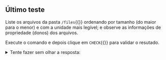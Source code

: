 ## Último teste

Liste os arquivos da pasta `/files`{{}} ordenando por tamanho (do maior para o menor) e com a unidade mais legível; e observe as informações de propriedade (donos) dos arquivos.

Execute o comando e depois clique em `CHECK`{{}} para validar o resutado.

<details>
<summary>Tente fazer sem olhar a resposta:</summary>
<ul><b>ls -lhS</b>
<li>ls - lista o conteúdo.</li>
<li>opção -l - mostra o formato longo (detalhado).</li>
<li>opção -h - mostra o tamanho na unidade mais amigável (humana).</li>
<li>opção -S - ordena pelo tamanho (do maior para o menor).</li></ul>
</details><br>